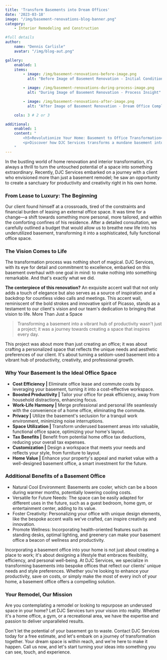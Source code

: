 ```yaml
---
title: 'Transform Basements into Dream Offices'
date: '2023-03-18'
image: "/img/basement-renovations-blog-banner.png"
category:
    - Interior Remodeling and Construction

#full details
author:
    name: "Dennis Carlisle"
    avatar: "/img/blog-aut.png"

gallery:
    enabled: 1
    items:
        - image: /img/basement-renovations-before-image.png
          alt: "Before Image of Basement Renovation - Initial Condition"

        - image: /img/basement-renovations-during-process-image.png
          alt: "During Image of Basement Renovation - Process Insight"

        - image: /img/basement-renovations-after-image.png
          alt: "After Image of Basement Renovation - Dream Office Completion"

    cols: 3 # 2 or 3

additional:
    enabled: 1
    content: "
        <h5>Revolutionize Your Home: Basement to Office Transformation</h5>
        <p>Discover how DJC Services transforms a mundane basement into a stunning, personalized home office. With our expertise, creativity, and commitment to excellence, we craft spaces that inspire productivity and comfort. Turning dreams into reality—one renovation at a time. Choose us for your next remodel and experience the magic of custom transformation.</p>
    "
---
```


In the bustling world of home renovation and interior transformation, it's always a thrill to turn the untouched potential of a space into something extraordinary. Recently, DJC Services embarked on a journey with a client who envisioned more than just a basement remodel; he saw an opportunity to create a sanctuary for productivity and creativity right in his own home.

### From Lease to Luxury: The Beginning

Our client found himself at a crossroads, tired of the constraints and financial burden of leasing an external office space. It was time for a change—a shift towards something more personal, more tailored, and within the comforting confines of his residence. After a detailed consultation, we carefully outlined a budget that would allow us to breathe new life into his underutilized basement, transforming it into a sophisticated, fully functional office space.

### The Vision Comes to Life

The transformation process was nothing short of magical. DJC Services, with its eye for detail and commitment to excellence, embarked on this basement overhaul with one goal in mind: to make nothing into something remarkable. And that's exactly what we did.

**The centerpiece of this renovation?** An exquisite accent wall that not only adds a touch of elegance but also serves as a source of inspiration and a backdrop for countless video calls and meetings. This accent wall, reminiscent of the bold strokes and innovative spirit of Picasso, stands as a testament to our client's vision and our team's dedication to bringing that vision to life.
More Than Just a Space

> Transforming a basement into a vibrant hub of productivity wasn't just a project; it was a journey towards creating a space that inspires every day.

This project was about more than just creating an office; it was about crafting a personalized space that reflects the unique needs and aesthetic preferences of our client. It's about turning a seldom-used basement into a vibrant hub of productivity, creativity, and professional growth.

### Why Your Basement Is the Ideal Office Space

- **Cost Efficiency |** Eliminate office lease and commute costs by leveraging your basement, turning it into a cost-effective workspace.
- **Boosted Productivity |** Tailor your office for peak efficiency, away from household distractions, enhancing focus.
- **Work-Life Harmony |** Merge professional and personal life seamlessly with the convenience of a home office, eliminating the commute.
- **Privacy |** Utilize the basement's seclusion for a tranquil work environment, minimizing noise interruptions.
- **Space Utilization |** Transform underused basement areas into valuable, functional office space, optimizing your home's layout.
- **Tax Benefits |** Benefit from potential home office tax deductions, reducing your overall tax expenses.
- **Customization |** Design a workspace that meets your needs and reflects your style, from furniture to layout.
- **Home Value |** Enhance your property's appeal and market value with a well-designed basement office, a smart investment for the future.

### Additional Benefits of a Basement Office

- Natural Cool Environment: Basements are cooler, which can be a boon during warmer months, potentially lowering cooling costs.
- Versatile for Future Needs: The space can be easily adapted for different uses in the future, such as a guest bedroom, home gym, or entertainment center, adding to its value.
- Foster Creativity: Personalizing your office with unique design elements, like the bespoke accent walls we've crafted, can inspire creativity and innovation.
- Promote Wellness: Incorporating health-oriented features such as standing desks, optimal lighting, and greenery can make your basement office a beacon of wellness and productivity.

Incorporating a basement office into your home is not just about creating a place to work; it's about designing a lifestyle that embraces flexibility, efficiency, and personal well-being. At DJC Services, we specialize in transforming basements into bespoke offices that reflect our clients' unique needs and style preferences. Whether you're looking to enhance your productivity, save on costs, or simply make the most of every inch of your home, a basement office offers a compelling solution.

### Your Remodel, Our Mission

Are you contemplating a remodel or looking to repurpose an underused space in your home? Let DJC Services turn your vision into reality. Whether it's a home office, a gym, or a recreational area, we have the expertise and passion to deliver unparalleled results.

Don't let the potential of your basement go to waste. Contact DJC Services today for a free estimate, and let's embark on a journey of transformation together. Your dream space is within reach, and we're here to make it happen. Call us now, and let's start turning your ideas into something you can see, touch, and experience.